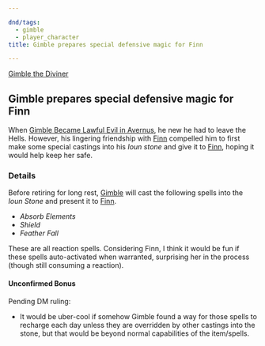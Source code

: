 ```yaml
---

dnd/tags:
  - gimble
  - player_character
title: Gimble prepares special defensive magic for Finn

---
```



[Gimble the Diviner](/dnd/characters/gimble-the-diviner)

## Gimble prepares special defensive magic for Finn

When [Gimble Became Lawful Evil in Avernus](/dnd/characters/gimble/gimble-became-lawful-evil-in-avernus), he new he had to leave the Hells. However, his lingering friendship with [Finn](/dnd/characters/finn) compelled him to first make some special castings into his *Ioun stone* and give it to [Finn](/dnd/characters/finn), hoping it would help keep her safe.

### Details

Before retiring for long rest, [Gimble](/dnd/characters/gimble-the-diviner) will cast the following spells into the *Ioun Stone* and present it to [Finn](/dnd/characters/finn).

- *Absorb Elements*
- *Shield*
- *Feather Fall*

These are all reaction spells. Considering Finn, I think it would be fun if these spells auto-activated when warranted, surprising her in the process (though still consuming a reaction).

#### Unconfirmed Bonus

Pending DM ruling:

- It would be uber-cool if somehow Gimble found a way for those spells to recharge each day unless they are overridden by other castings into the stone, but that would be beyond normal capabilities of the item/spells.

